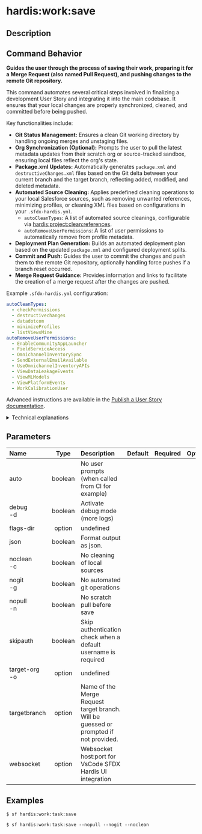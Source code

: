 <!-- This file has been generated with command 'sf hardis:doc:plugin:generate'. Please do not update it manually or it may be overwritten -->
# hardis:work:save

## Description


## Command Behavior

**Guides the user through the process of saving their work, preparing it for a Merge Request (also named Pull Request), and pushing changes to the remote Git repository.**

This command automates several critical steps involved in finalizing a development User Story and integrating it into the main codebase. It ensures that your local changes are properly synchronized, cleaned, and committed before being pushed.

Key functionalities include:

- **Git Status Management:** Ensures a clean Git working directory by handling ongoing merges and unstaging files.
- **Org Synchronization (Optional):** Prompts the user to pull the latest metadata updates from their scratch org or source-tracked sandbox, ensuring local files reflect the org's state.
- **Package.xml Updates:** Automatically generates `package.xml` and `destructiveChanges.xml` files based on the Git delta between your current branch and the target branch, reflecting added, modified, and deleted metadata.
- **Automated Source Cleaning:** Applies predefined cleaning operations to your local Salesforce sources, such as removing unwanted references, minimizing profiles, or cleaning XML files based on configurations in your `.sfdx-hardis.yml`.
  - `autoCleanTypes`: A list of automated source cleanings, configurable via [hardis:project:clean:references](${CONSTANTS.DOC_URL_ROOT}/hardis/project/clean/references/).
  - `autoRemoveUserPermissions`: A list of user permissions to automatically remove from profile metadata.
- **Deployment Plan Generation:** Builds an automated deployment plan based on the updated `package.xml` and configured deployment splits.
- **Commit and Push:** Guides the user to commit the changes and push them to the remote Git repository, optionally handling force pushes if a branch reset occurred.
- **Merge Request Guidance:** Provides information and links to facilitate the creation of a merge request after the changes are pushed.

Example `.sfdx-hardis.yml` configuration:

```yaml
autoCleanTypes:
  - checkPermissions
  - destructivechanges
  - datadotcom
  - minimizeProfiles
  - listViewsMine
autoRemoveUserPermissions:
  - EnableCommunityAppLauncher
  - FieldServiceAccess
  - OmnichannelInventorySync
  - SendExternalEmailAvailable
  - UseOmnichannelInventoryAPIs
  - ViewDataLeakageEvents
  - ViewMLModels
  - ViewPlatformEvents
  - WorkCalibrationUser
```

Advanced instructions are available in the [Publish a User Story documentation](${CONSTANTS.DOC_URL_ROOT}/salesforce-ci-cd-publish-task/).

<details markdown="1">
<summary>Technical explanations</summary>

The command's technical implementation involves a series of orchestrated steps:

- **Git Integration:** Extensively uses the `git` utility for status checks, adding files, committing, and pushing. It also leverages `sfdx-git-delta` for generating metadata differences between Git revisions.
- **Interactive Prompts:** Employs the `prompts` library to interact with the user for decisions like pulling sources or pushing commits.
- **Configuration Management:** Reads and updates project and user configurations using `getConfig` and `setConfig` to store preferences and deployment plans.
- **Metadata Synchronization:** Calls `forceSourcePull` to retrieve metadata from the org and `callSfdxGitDelta` to generate `package.xml` and `destructiveChanges.xml` based on Git changes.
- **XML Manipulation:** Utilizes `appendPackageXmlFilesContent`, `removePackageXmlFilesContent`, `parseXmlFile`, and `writeXmlFile` for modifying `package.xml` and `destructiveChanges.xml` files.
- **Automated Cleaning:** Integrates with `CleanReferences.run` and `CleanXml.run` commands to perform automated cleaning operations on the Salesforce source files.
- **Deployment Plan Building:** Dynamically constructs a deployment plan by analyzing the `package.xml` content and applying configured deployment splits.
- **WebSocket Communication:** Uses `WebSocketClient.sendRefreshStatusMessage` to notify connected VS Code clients about status updates.
- **External Tool Integration:** Requires the `sfdx-git-delta` plugin to be installed for its core functionality.
</details>


## Parameters

|Name|Type|Description|Default|Required|Options|
|:---|:--:|:----------|:-----:|:------:|:-----:|
|auto|boolean|No user prompts (when called from CI for example)||||
|debug<br/>-d|boolean|Activate debug mode (more logs)||||
|flags-dir|option|undefined||||
|json|boolean|Format output as json.||||
|noclean<br/>-c|boolean|No cleaning of local sources||||
|nogit<br/>-g|boolean|No automated git operations||||
|nopull<br/>-n|boolean|No scratch pull before save||||
|skipauth|boolean|Skip authentication check when a default username is required||||
|target-org<br/>-o|option|undefined||||
|targetbranch|option|Name of the Merge Request target branch. Will be guessed or prompted if not provided.||||
|websocket|option|Websocket host:port for VsCode SFDX Hardis UI integration||||

## Examples

```shell
$ sf hardis:work:task:save
```

```shell
$ sf hardis:work:task:save --nopull --nogit --noclean
```


